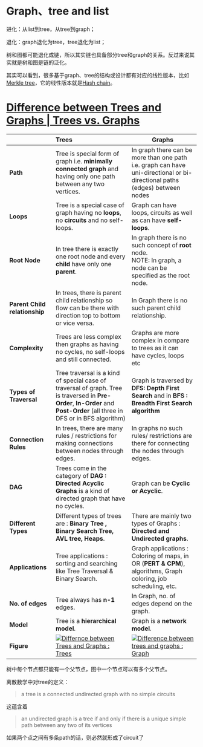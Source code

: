 # Graph、tree and list

进化：从list到tree，从tree到graph；

退化：graph退化为tree，tree退化为list；

树和图都可能退化成链，所以其实链也具备部分tree和graph的关系。反过来说其实就是树和图是链的泛化。

其实可以看到，很多基于graph、tree的结构或设计都有对应的线性版本，比如[Merkle tree](https://en.wikipedia.org/wiki/Merkle_tree)，它的线性版本就是[Hash chain](https://en.wikipedia.org/wiki/Hash_chain)。





# [Difference between Trees and Graphs | Trees vs. Graphs](https://freefeast.info/difference-between/difference-between-trees-and-graphs-trees-vs-graphs/)

|                               | Trees                                                        | Graphs                                                       |
| :---------------------------- | :----------------------------------------------------------- | ------------------------------------------------------------ |
| **Path**                      | Tree is special form of graph i.e. **minimally connected graph** and having only one path between any two vertices. | In graph there can be more than one path i.e. graph can have uni-directional or bi-directional paths (edges) between nodes |
| **Loops**                     | Tree is a special case of graph having no **loops**, no **circuits** and no self-loops. | Graph can have loops, circuits as well as can have **self-loops**. |
| **Root Node**                 | In tree there is exactly one root node and every **child** have only one **parent**. | In graph there is no such concept of **root** node.<br/>NOTE: In graph, a node can be specified as the root node. |
| **Parent Child relationship** | In trees, there is parent child relationship so flow can be there with direction top to bottom or vice versa. | In Graph there is no such parent child relationship.         |
| **Complexity**                | Trees are less complex then graphs as having no cycles, no self-loops and still connected. | Graphs are more complex in compare to trees as it can have cycles, loops etc |
| **Types of Traversal**        | Tree traversal is a kind of special case of traversal of graph. Tree is traversed in **Pre-Order**, **In-Order** and **Post-Order** (all three in DFS or in BFS algorithm) | Graph is traversed by **DFS: Depth First Search** and in **BFS : Breadth First Search algorithm** |
| **Connection Rules**          | In trees, there are many rules / restrictions for making connections between nodes through edges. | In graphs no such rules/ restrictions are there for connecting the nodes through edges. |
| **DAG**                       | Trees come in the category of **DAG : Directed Acyclic Graphs** is a kind of directed graph that have no cycles. | Graph can be **Cyclic or Acyclic**.                          |
| **Different Types**           | Different types of trees are : **Binary Tree , Binary Search Tree, AVL tree, Heaps**. | There are mainly two types of Graphs : **Directed and Undirected graphs**. |
| **Applications**              | Tree applications : sorting and searching like Tree Traversal & Binary Search. | Graph applications : Coloring of maps, in OR (**PERT & CPM**), algorithms, Graph coloring, job scheduling, etc. |
| **No. of edges**              | Tree always has **n-1** edges.                               | In Graph, no. of edges depend on the graph.                  |
| **Model**                     | Tree is a **hierarchical model**.                            | Graph is a **network model**.                                |
| **Figure**                    | [![Differnce between Trees and Graphs : Trees](https://freefeast.info/wp-content/uploads//2013/06/tree.jpg)](https://freefeast.info/general-it-articles/difference-between-trees-and-graphs-trees-vs-graphs/attachment/tree/) | [![Difference between trees and graphs : Graph](https://freefeast.info/wp-content/uploads//2013/06/Graph.jpg)](https://freefeast.info/general-it-articles/difference-between-trees-and-graphs-trees-vs-graphs/attachment/graph-2/) |



树中每个节点都只能有一个父节点，图中一个节点可以有多个父节点。

离散数学中对tree的定义：

> a tree is a connected undirected graph with no simple circuits

这蕴含着

> an undirected graph is a tree if and only if there is a unique simple path between any two of its vertices

如果两个点之间有多条path的话，则必然就形成了circuit了